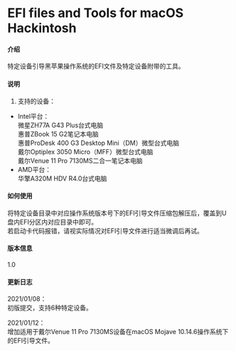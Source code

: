 # EFI files and Tools for macOS Hackintosh
 
#### 介绍 
特定设备引导黑苹果操作系统的EFI文件及特定设备附带的工具。

#### 说明
1. 支持的设备：
- Intel平台：  
微星ZH77A G43 Plus台式电脑  
惠普ZBook 15 G2笔记本电脑  
惠普ProDesk 400 G3 Desktop Mini（DM）微型台式电脑  
戴尔Optiplex 3050 Micro（MFF）微型台式电脑  
戴尔Venue 11 Pro 7130MS二合一笔记本电脑  
- AMD平台：  
华擎A320M HDV R4.0台式电脑  

#### 如何使用
将特定设备目录中对应操作系统版本号下的EFI引导文件压缩包解压后，覆盖到U盘内EFI分区内对应目录中即可。  
若启动卡代码报错，请视实际情况对EFI引导文件进行适当微调后再试。

#### 版本信息
1.0

#### 更新日志
2021/01/08：  
初版提交，支持6种特定设备。

2021/01/12：  
增加适用于戴尔Venue 11 Pro 7130MS设备在macOS Mojave 10.14.6操作系统下的EFI引导文件。
